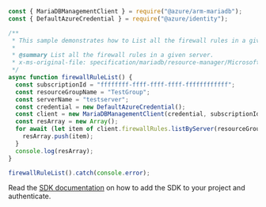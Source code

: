 ```javascript
const { MariaDBManagementClient } = require("@azure/arm-mariadb");
const { DefaultAzureCredential } = require("@azure/identity");

/**
 * This sample demonstrates how to List all the firewall rules in a given server.
 *
 * @summary List all the firewall rules in a given server.
 * x-ms-original-file: specification/mariadb/resource-manager/Microsoft.DBforMariaDB/stable/2018-06-01/examples/FirewallRuleListByServer.json
 */
async function firewallRuleList() {
  const subscriptionId = "ffffffff-ffff-ffff-ffff-ffffffffffff";
  const resourceGroupName = "TestGroup";
  const serverName = "testserver";
  const credential = new DefaultAzureCredential();
  const client = new MariaDBManagementClient(credential, subscriptionId);
  const resArray = new Array();
  for await (let item of client.firewallRules.listByServer(resourceGroupName, serverName)) {
    resArray.push(item);
  }
  console.log(resArray);
}

firewallRuleList().catch(console.error);
```

Read the [SDK documentation](https://github.com/Azure/azure-sdk-for-js/blob/%40azure%2Farm-mariadb_2.0.1/sdk/mariadb/arm-mariadb/README.md) on how to add the SDK to your project and authenticate.
